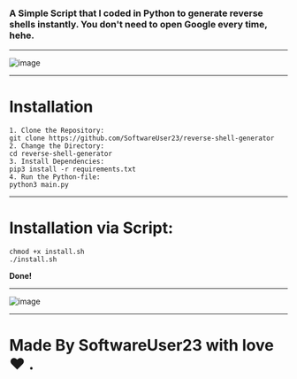 ### A Simple Script that I coded in Python to generate reverse shells instantly. You don't need to open Google every time, hehe.

---

![image](https://user-images.githubusercontent.com/69643038/114229963-2a5fd600-9996-11eb-9456-10fa17eb907e.png)

---

# Installation

```
1. Clone the Repository:
git clone https://github.com/SoftwareUser23/reverse-shell-generator
2. Change the Directory:
cd reverse-shell-generator
3. Install Dependencies:
pip3 install -r requirements.txt
4. Run the Python-file:
python3 main.py 
```
---
# Installation via Script:
```
chmod +x install.sh
./install.sh
```
**Done!**

---

![image](https://user-images.githubusercontent.com/69643038/114230059-4bc0c200-9996-11eb-9e15-a5641f98d6f8.png)

---

# Made By SoftwareUser23 with love :heart: .
